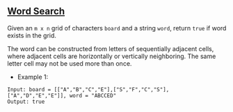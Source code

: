 ## [Word Search](https://leetcode.com/problems/word-search/)

Given an `m x n` grid of characters `board` and a string `word`, return `true` if word exists in the grid.

The word can be constructed from letters of sequentially adjacent cells, where adjacent cells are horizontally or vertically neighboring. The same letter cell may not be used more than once.


- Example 1:
```
Input: board = [["A","B","C","E"],["S","F","C","S"],["A","D","E","E"]], word = "ABCCED"
Output: true
```